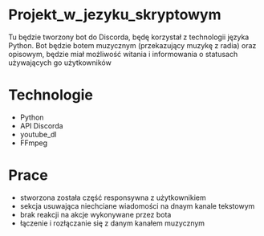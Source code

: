 # Projekt_w_jezyku_skryptowym
Tu będzie tworzony bot do Discorda, będę korzystał z technologii języka Python. Bot będzie botem muzycznym (przekazujący muzykę z radia) oraz opisowym, będzie miał możliwość witania i informowania o statusach używających go użytkowników
# Technologie
- Python
- API Discorda
- youtube_dl
- FFmpeg
# Prace
- stworzona została część responsywna z użytkownikiem
- sekcja usuwająca niechciane wiadomości na dnaym kanale tekstowym
- brak reakcji na akcje wykonywane przez bota
- łączenie i rozłączanie się z danym kanałem muzycznym
